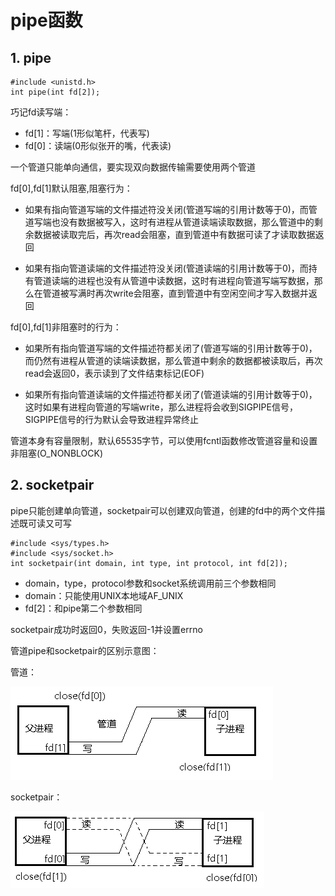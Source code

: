 # pipe函数

## 1. pipe

```
#include <unistd.h>
int pipe(int fd[2]);
```

巧记fd读写端：
- fd[1]：写端(1形似笔杆，代表写)
- fd[0]：读端(0形似张开的嘴，代表读)

一个管道只能单向通信，要实现双向数据传输需要使用两个管道

fd[0],fd[1]默认阻塞,阻塞行为：

- 如果有指向管道写端的文件描述符没关闭(管道写端的引用计数等于0)，而管道写端也没有数据被写入，这时有进程从管道读端读取数据，那么管道中的剩余数据被读取完后，再次read会阻塞，直到管道中有数据可读了才读取数据返回

- 如果有指向管道读端的文件描述符没关闭(管道读端的引用计数等于0)，而持有管道读端的进程也没有从管道中读数据，这时有进程向管道写端写数据，那么在管道被写满时再次write会阻塞，直到管道中有空闲空间才写入数据并返回

fd[0],fd[1]非阻塞时的行为：

- 如果所有指向管道写端的文件描述符都关闭了(管道写端的引用计数等于0)，而仍然有进程从管道的读端读数据，那么管道中剩余的数据都被读取后，再次read会返回0，表示读到了文件结束标记(EOF)

- 如果所有指向管道读端的文件描述符都关闭了(管道读端的引用计数等于0)，这时如果有进程向管道的写端write，那么进程将会收到SIGPIPE信号，SIGPIPE信号的行为默认会导致进程异常终止

管道本身有容量限制，默认65535字节，可以使用fcntl函数修改管道容量和设置非阻塞(O_NONBLOCK)

## 2. socketpair

pipe只能创建单向管道，socketpair可以创建双向管道，创建的fd中的两个文件描述既可读又可写

```
#include <sys/types.h>
#include <sys/socket.h>
int socketpair(int domain, int type, int protocol, int fd[2]);
```

- domain，type，protocol参数和socket系统调用前三个参数相同
- domain：只能使用UNIX本地域AF_UNIX
- fd[2]：和pipe第二个参数相同

socketpair成功时返回0，失败返回-1并设置errno

管道pipe和socketpair的区别示意图：

管道：

![管道示意图](doc/pipe_fd.png)

socketpair：

![sockpair示意图](doc/sockpair_fd.png)

